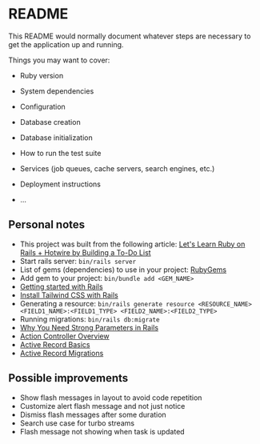 # README

This README would normally document whatever steps are necessary to get the
application up and running.

Things you may want to cover:

- Ruby version

- System dependencies

- Configuration

- Database creation

- Database initialization

- How to run the test suite

- Services (job queues, cache servers, search engines, etc.)

- Deployment instructions

- ...

## Personal notes

- This project was built from the following article: [Let's Learn Ruby on Rails + Hotwire by Building a To-Do List](https://www.akshaykhot.com/building-to-do-list-using-hotwire-and-stimulus/)
- Start rails server: `bin/rails server`
- List of gems (dependencies) to use in your project: [RubyGems](https://rubygems.org/)
- Add gem to your project: `bin/bundle add <GEM_NAME>`
- [Getting started with Rails](https://guides.rubyonrails.org/getting_started.html)
- [Install Tailwind CSS with Rails](https://tailwindcss.com/docs/guides/ruby-on-rails)
- Generating a resource: `bin/rails generate resource <RESOURCE_NAME> <FIELD1_NAME>:<FIELD1_TYPE> <FIELD2_NAME>:<FIELD2_TYPE>`
- Running migrations: `bin/rails db:migrate`
- [Why You Need Strong Parameters in Rails](https://www.akshaykhot.com/why-use-strong-parameters-in-rails/)
- [Action Controller Overview](https://guiarails.com.br/action_controller_overview.html)
- [Active Record Basics](https://guides.rubyonrails.org/active_record_basics.html)
- [Active Record Migrations](https://guides.rubyonrails.org/active_record_migrations.html)

## Possible improvements

- Show flash messages in layout to avoid code repetition
- Customize alert flash message and not just notice
- Dismiss flash messages after some duration
- Search use case for turbo streams
- Flash message not showing when task is updated

